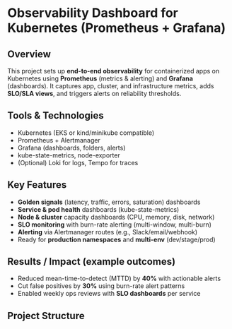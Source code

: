 #  Observability Dashboard for Kubernetes (Prometheus + Grafana)

##  Overview
This project sets up **end-to-end observability** for containerized apps on Kubernetes using **Prometheus** (metrics & alerting) and **Grafana** (dashboards). It captures app, cluster, and infrastructure metrics, adds **SLO/SLA views**, and triggers alerts on reliability thresholds.

##  Tools & Technologies
- Kubernetes (EKS or kind/minikube compatible)
- Prometheus + Alertmanager
- Grafana (dashboards, folders, alerts)
- kube-state-metrics, node-exporter
- (Optional) Loki for logs, Tempo for traces

##  Key Features
- **Golden signals** (latency, traffic, errors, saturation) dashboards
- **Service & pod health** dashboards (kube-state-metrics)
- **Node & cluster** capacity dashboards (CPU, memory, disk, network)
- **SLO monitoring** with burn-rate alerting (multi-window, multi-burn)
- **Alerting** via Alertmanager routes (e.g., Slack/email/webhook)
- Ready for **production namespaces** and **multi-env** (dev/stage/prod)

##  Results / Impact (example outcomes)
- Reduced mean-time-to-detect (MTTD) by **40%** with actionable alerts
- Cut false positives by **30%** using burn-rate alert patterns
- Enabled weekly ops reviews with **SLO dashboards** per service

##  Project Structure
